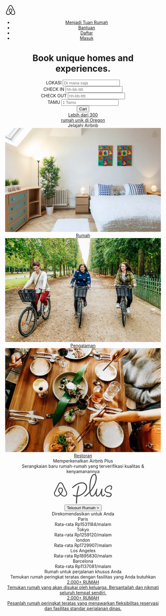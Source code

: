 <!DOCTYPE html>
<html>
    <head>
        <title>Persewaan Liburan, Rumah, Pengalaman & Tempat - Airbnb</title>
        <link rel="stylesheet" href="css/style2.css"/>
        <meta name="viewport" content="width=device-width, initial-scale=1">
    </head>
    <body> 
        <header>
            <nav>
                <div class="logo">
                    <svg viewBox="0 0 1000 1000" role="presentation" aria-hidden="true" focusable="false" style="height:2.5em;width:2.5em;display:block;fill:currentColor"><path d="m499.3 736.7c-51-64-81-120.1-91-168.1-10-39-6-70 11-93 18-27 45-40 80-40s62 13 80 40c17 23 21 54 11 93-11 49-41 105-91 168.1zm362.2 43c-7 47-39 86-83 105-85 37-169.1-22-241.1-102 119.1-149.1 141.1-265.1 90-340.2-30-43-73-64-128.1-64-111 0-172.1 94-148.1 203.1 14 59 51 126.1 110 201.1-37 41-72 70-103 88-24 13-47 21-69 23-101 15-180.1-83-144.1-184.1 5-13 15-37 32-74l1-2c55-120.1 122.1-256.1 199.1-407.2l2-5 22-42c17-31 24-45 51-62 13-8 29-12 47-12 36 0 64 21 76 38 6 9 13 21 22 36l21 41 3 6c77 151.1 144.1 287.1 199.1 407.2l1 1 20 46 12 29c9.2 23.1 11.2 46.1 8.2 70.1zm46-90.1c-7-22-19-48-34-79v-1c-71-151.1-137.1-287.1-200.1-409.2l-4-6c-45-92-77-147.1-170.1-147.1-92 0-131.1 64-171.1 147.1l-3 6c-63 122.1-129.1 258.1-200.1 409.2v2l-21 46c-8 19-12 29-13 32-51 140.1 54 263.1 181.1 263.1 1 0 5 0 10-1h14c66-8 134.1-50 203.1-125.1 69 75 137.1 117.1 203.1 125.1h14c5 1 9 1 10 1 127.1.1 232.1-123 181.1-263.1z"></path></svg>
                </div>   
                <div class="navbar">
                    <ul>
                        <li><a href="">Menjadi Tuan Rumah</a></li>
                        <li><a href="">Bantuan</a></li>
                        <li><a href="">Daftar</a></li>
                        <li><a href="">Masuk</a></li>
                    </ul>
                </div>
            </nav>
            <div class="form">
                <div class="judul">
                    <h1>Book unique homes and experiences.</h1>
                </div>
                <div class="lokasi"> 
                    <label for="lokasi">LOKASI</label>
                    <input type="lokasi" placeholder="Di mana saja"/>
                </div>
                <div class="check">
                    <div class="checkIN">
                        <label for="checkIN">CHECK IN</label>
                        <input type="checkIN" placeholder="hh-bb-tttt"/>
                    </div>
                    <div class="checkOUT">
                        <label for="checkOUT">CHECK OUT</label>
                        <input type="checkOUT" placeholder="hh-bb-tttt"/>
                    </div>
                </div>
                <div class="tamu">
                    <label for="tamu">TAMU</label>
                    <input type="tamu" placeholder="1 Tamu"/>
                </div>
                <div class="form-control">
                    <button type="submit" class="submit">Cari</button>
                </div>
            </div>
            <div class="text">
                <a href="">Lebih dari 300<br>rumah unik di Oregon</a>
            </div>
            <div class="row1">
                <div class="tema">Jelajahi Airbnb</div>
                <div class="flex">
                    <div class="galery1">
                        <div class="pict1">
                            <a href="">
                            <img src="img/rumah.jpg" alt="view"></a> 
                        </div>
                        <div class="nama1">
                            <a href="">Rumah</a>
                        </div>
                    </div>
                    <div class="galery2">
                        <div class="pict2">
                            <a href="">
                            <img src="img/pengalaman.jpg" alt="view"></a>
                        </div>
                        <div class="nama2">
                            <a href="">Pengalaman</a>
                        </div>
                    </div> 
                    <div class="galery3">
                        <div class="pict3">
                            <a href="">
                            <img src="img/restoran.jpg" alt="view"></a>
                        </div>
                        <div class="nama3">
                            <a href="">Restoran</a>
                        </div>
                    </div> 
                </div>
            </div>
            <div class="row2">
                <div class="judul">Memperkenalkan Airbnb Plus
                    <div class="subjudul">Serangkaian baru rumah-rumah yang terverifikasi kualitas & kenyamanannya</div>
                </div>
                <div class="background">
                    <div class="logo">
                        <svg viewBox="0 0 470 239" fill="#484848" height="96px" aria-label="Airbnb Plus branding" focusable="false" width="188.7866108786611px"><path d="M104.707 148.464c-.512-1.438-1.109-2.83-1.677-4.118a386.734 386.734 0 0 0-2.678-5.889l-.07-.152a1318.773 1318.773 0 0 0-25.22-51.674l-.374-.728c-.9-1.75-1.832-3.56-2.787-5.337-1.116-2.076-2.352-4.275-4.1-6.322-3.766-4.412-8.966-6.842-14.645-6.842s-10.88 2.431-14.648 6.845c-1.746 2.048-2.981 4.245-4.098 6.321a341.749 341.749 0 0 0-2.812 5.387l-.348.676a1319.873 1319.873 0 0 0-25.22 51.673l-.114.25a388.09 388.09 0 0 0-2.632 5.791c-.569 1.288-1.166 2.678-1.678 4.12-1.497 4.213-1.941 8.24-1.359 12.308 1.219 8.513 6.924 15.809 14.89 19.041a24.699 24.699 0 0 0 9.335 1.81c.995 0 2.007-.06 3.007-.176 3.833-.445 7.695-1.75 11.48-3.88 4.629-2.606 9.202-6.425 14.197-11.883 4.996 5.458 9.569 9.277 14.199 11.883 3.784 2.13 7.646 3.435 11.478 3.88 1 .116 2.013.175 3.008.175a24.69 24.69 0 0 0 9.334-1.809c7.965-3.231 13.671-10.528 14.891-19.041.582-4.067.137-8.093-1.36-12.31zm-51.55 6.352c-6.213-7.89-10.2-15.216-11.599-21.358-.587-2.578-.721-4.947-.398-7.041.278-1.812.9-3.431 1.848-4.815 2.145-3.127 5.938-4.994 10.15-4.994 4.209 0 8.002 1.867 10.147 4.996.949 1.383 1.57 3.003 1.849 4.815.322 2.097.187 4.466-.4 7.044-1.401 6.141-5.387 13.465-11.598 21.353zm45.897 5.35a17.098 17.098 0 0 1-10.46 13.375c-2.745 1.114-5.746 1.506-8.796 1.153-2.919-.34-5.792-1.322-8.783-3.005-4.14-2.33-8.331-5.908-13.048-11.157 7.508-9.275 12.197-17.824 13.933-25.439.794-3.481.962-6.774.5-9.788-.448-2.908-1.474-5.548-3.05-7.846-3.511-5.123-9.565-8.182-16.195-8.182-6.627 0-12.68 3.058-16.192 8.18-1.576 2.298-2.601 4.938-3.048 7.845-.464 3.01-.297 6.302.496 9.784 1.735 7.618 6.424 16.169 13.934 25.447-4.716 5.248-8.907 8.825-13.048 11.156-2.99 1.683-5.863 2.666-8.782 3.005-3.049.353-6.052-.039-8.797-1.153a17.095 17.095 0 0 1-10.46-13.376c-.418-2.923-.095-5.742 1.018-8.872.41-1.154.889-2.286 1.483-3.632.84-1.903 1.732-3.838 2.595-5.709l.116-.251a1318.605 1318.605 0 0 1 25.196-51.625l.35-.682a336.93 336.93 0 0 1 2.765-5.295c.972-1.808 1.95-3.555 3.236-5.063 2.403-2.815 5.563-4.303 9.14-4.303 3.575 0 6.734 1.487 9.137 4.302 1.287 1.508 2.265 3.255 3.236 5.061a333.39 333.39 0 0 1 2.74 5.247l.377.734a1317.39 1317.39 0 0 1 25.196 51.625l.071.155a379.704 379.704 0 0 1 2.64 5.805c.595 1.347 1.075 2.48 1.484 3.63 1.111 3.132 1.434 5.951 1.016 8.873zm194.117-43.622c0-33.068 4.234-63.313 11.695-83.88 5.04-14.316 11.492-25.002 19.961-25.002 7.46 0 11.694 8.67 11.694 22.583 0 17.744-6.049 38.713-15.928 59.482-7.26 15.323-16.736 30.244-27.02 43.754-.2-5.242-.402-10.888-.402-16.937zm-43.352 65.732c12.704-7.057 25.608-17.946 37.504-31.252 3.63 22.985 11.292 30.446 20.365 30.446 10.082 0 19.76-9.276 28.229-26.01v3.225c0 17.34 7.863 22.785 14.92 22.785 10.485 0 20.769-11.695 29.036-30.85-.202 3.428-.202 5.04-.202 7.259 0 17.542 6.452 22.784 13.912 22.784 6.856 0 12.502-4.84 18.55-14.921 1.412-2.419-.402-5.646-3.225-5.646-1.412 0-2.823.807-3.428 2.017-3.63 6.452-7.057 10.888-11.291 10.888-5.848 0-6.452-8.47-6.452-15.122 0-9.679 1.225-25.472 3.024-34.883.48-2.515-1.412-4.637-3.831-4.637-2.017 0-3.63 1.41-4.033 3.024-7.662 27.826-19.558 52.425-30.85 52.425-5.645 0-8.065-6.654-8.065-15.324 0-9.88 2.017-21.777 5.645-35.085.606-2.42-1.209-4.839-3.83-4.839-1.613 0-3.428 1.009-3.832 2.621-9.072 30.245-21.776 52.627-33.269 52.627-8.267 0-12.5-11.292-14.315-29.237 13.105-15.526 24.8-33.471 33.47-51.619 10.284-21.977 16.736-44.157 16.736-62.707C344.587 6.654 334.505 0 325.23 0c-10.888 0-20.97 10.283-28.027 29.842-7.46 21.373-12.098 52.424-12.098 86.702 0 9.275.404 17.34 1.008 24.397-12.5 14.316-26.212 26.616-39.923 34.48-1.814 1.008-2.62 3.428-1.613 5.242 1.008 1.815 3.427 2.621 5.242 1.613zm-68.353 56.054c2.218 0 4.235-1.815 4.235-4.033 0-17.743.806-35.487 2.62-52.827 36.698-3.226 78.839-38.31 78.839-74.806 0-25.204-18.147-39.52-42.141-39.52-23.39 0-53.03 14.719-77.63 39.117-1.612 1.41-1.612 4.032 0 5.645 1.413 1.613 4.034 1.613 5.647 0 22.986-22.38 50.207-36.697 71.781-36.697 19.357 0 33.874 11.493 33.874 31.455 0 32.26-36.899 63.11-69.563 66.539 3.024-25.608 7.864-50.408 14.518-72.185.604-2.016-.807-4.436-2.823-5.042-2.218-.603-4.637.606-5.243 2.622-6.654 22.583-11.694 48.19-14.921 75.008-7.863-.403-14.719-2.42-22.38-6.855-2.017-1.009-4.436-.202-5.647 1.613-1.008 2.016-.2 4.436 1.614 5.645 9.073 4.637 16.937 7.057 25.607 7.662-1.613 17.34-2.622 35.084-2.622 52.626 0 2.218 2.017 4.033 4.235 4.033zm274.22-110.697c1.614 1.21 4.235 1.008 5.444-.604 5.444-6.855 8.671-14.115 8.671-20.365 0-9.275-6.251-15.122-17.743-15.122-22.18 0-43.554 22.582-43.554 39.923 0 11.09 7.662 18.55 22.987 21.373l9.476 1.613c9.88 1.613 16.534 5.04 16.534 11.896 0 7.461-8.267 11.493-16.937 11.493-6.452 0-12.099-2.218-16.534-5.242-1.613-1.21-4.032-.807-5.242.806s-.807 4.033.806 5.242c5.646 4.235 12.905 6.856 20.97 6.856 14.315 0 25.003-8.065 25.003-19.558 0-9.275-7.058-16.333-23.39-19.155l-9.477-1.614c-9.678-1.613-16.13-5.846-16.13-13.912 0-13.913 17.744-32.06 35.285-32.06 6.05 0 9.88 2.622 9.88 8.066 0 4.234-2.42 9.679-6.653 14.92-1.21 1.614-1.009 4.033.604 5.444z"></path></svg>
                    </div>
                    <div class="telusuri">
                        <button type="submit" class="submit">Telusuri Rumah ></button>
                    </div>
                </div>
            </div>
            <div class="row3">
                <div class="judul">Direkomendasikan untuk Anda</div>
                <div class="galery">
                    <div class="galery1">
                        <div class="negara1">Paris</div>
                        <div class="harga1">Rata-rata Rp1531184/malam</div>
                    </div>
                    <div class="galery2">
                        <div class="negara2">Tokyo</div>
                        <div class="harga2">Rata-rata Rp1259120/malam</div>
                    </div>
                    <div class="galery3">
                        <div class="negara3">london</div>
                        <div class="harga3">Rata-rata Rp1729907/malam</div>
                    </div>
                    <div class="galery4">
                        <div class="negara4">Los Angeles</div>
                        <div class="harga4">Rata-rata Rp1895830/malam</div>
                    </div>
                    <div class="galery5">
                        <div class="negara5">Barcelona</div>
                        <div class="harga5">Rata-rata Rp1137081/malam</div>
                    </div>
                </div>
            </div>
            <div class="row4">
                <div class="judul">Rumah untuk perjalanan khusus Anda
                    <div class="subjudul">Temukan rumah peringkat teratas dengan fasilitas yang Anda butuhkan</div>
                </div>
                <div class="galery">
                    <div class="galery1">
                        <a href="">
                            <div class="gambar1"></div>
                        </a>
                        <div class="desc1">
                            <a href="">2.000+ RUMAH</a>
                        </div>
                        <div class="subdesc1">
                            <a href="">Temukan rumah yang akan disukai oleh keluarga. Bersantailah dan nikmati seluruh tempat sendiri.</a>
                        </div>
                    </div>
                    <div class="galery2">
                        <a href="">
                            <div class="gambar2"></div>
                        </a>
                        <div class="desc2">
                            <a href="">2.000+ RUMAH</a>
                        </div>
                        <div class="subdesc2">
                            <a href="">Pesanlah rumah peringkat teratas yang menawarkan fleksibilitas reservasi dan fasilitas standar perjalanan dinas.</a>
                        </div>
                    </div>
                </div>
            </div>  
        </header>
    </body>
</html>
